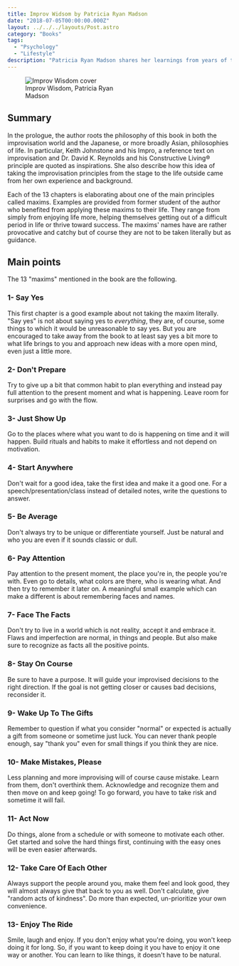 ```yaml
---
title: Improv Widsom by Patricia Ryan Madson
date: "2018-07-05T00:00:00.000Z"
layout: ../../../layouts/Post.astro
category: "Books"
tags:
  - "Psychology"
  - "Lifestyle"
description: "Patricia Ryan Madson shares her learnings from years of teaching improvisation as rules of a lifestyle she encourages people to try."
---
```


<figure class="float-left" style="width: 240px">
  <img src="/improv-wisdom-cover.jpg" alt="Improv Wisdom cover">
  <figcaption>Improv Wisdom, Patricia Ryan Madson</figcaption>
</figure>

## Summary

In the prologue, the author roots the philosophy of this book in both the improvisation world and the Japanese, or more broadly Asian, philosophies of life.
In particular, Keith Johnstone and his Impro, a reference text on improvisation and Dr. David K. Reynolds and his Constructive Living® principle are quoted as inspirations.
She also describe how this idea of taking the improvisation principles from the stage to the life outside came from her own experience and background.

Each of the 13 chapters is elaborating about one of the main principles called maxims.
Examples are provided from former student of the author who benefited from applying these maxims to their life.
They range from simply from enjoying life more, helping themselves getting out of a difficult period in life or thrive toward success.
The maxims' names have are rather provocative and catchy but of course they are not to be taken literally but as guidance.

## Main points

The 13 "maxims" mentioned in the book are the following.

### 1- Say Yes

This first chapter is a good example about not taking the maxim literally.
"Say yes" is not about saying yes to *everything*, they are, of course, some things to which it would be unreasonable to say yes.
But you are encouraged to take away from the book to at least say yes a bit more to what life brings to you and approach new ideas with a more open mind, even just a little more.

### 2- Don't Prepare

Try to give up a bit that common habit to plan everything and instead pay full attention to the present moment and what is happening.
Leave room for surprises and go with the flow.

### 3- Just Show Up

Go to the places where what you want to do is happening on time and it will happen.
Build rituals and habits to make it effortless and not depend on motivation.

### 4- Start Anywhere

Don't wait for a good idea, take the first idea and make it a good one.
For a speech/presentation/class instead of detailed notes, write the questions to answer.

### 5- Be Average

Don't always try to be unique or differentiate yourself.
Just be natural and who you are even if it sounds classic or dull.

### 6- Pay Attention

Pay attention to the present moment, the place you're in, the people you're with.
Even go to details, what colors are there, who is wearing what.
And then try to remember it later on.
A meaningful small example which can make a different is about remembering faces and names.

### 7- Face The Facts

Don't try to live in a world which is not reality, accept it and embrace it.
Flaws and imperfection are normal, in things and people.
But also make sure to recognize as facts all the positive points.

### 8- Stay On Course

Be sure to have a purpose.
It will guide your improvised decisions to the right direction.
If the goal is not getting closer or causes bad decisions, reconsider it.

### 9- Wake Up To The Gifts

Remember to question if what you consider "normal" or expected is actually a gift from someone or sometime just luck.
You can never thank people enough, say "thank you" even for small things if you think they are nice.

### 10- Make Mistakes, Please

Less planning and more improvising will of course cause mistake.
Learn from them, don't overthink them.
Acknowledge and recognize them and then move on and keep going!
To go forward, you have to take risk and sometime it will fail.

### 11- Act Now

Do things, alone from a schedule or with someone to motivate each other.
Get started and solve the hard things first, continuing with the easy ones will be even easier afterwards.

### 12- Take Care Of Each Other

Always support the people around you, make them feel and look good, they will almost always give that back to you as well.
Don't calculate, give "random acts of kindness".
Do more than expected, un-prioritize your own convenience.

### 13- Enjoy The Ride

Smile, laugh and enjoy.
If you don't enjoy what you're doing, you won't keep doing it for long.
So, if you want to keep doing it you have to enjoy it one way or another.
You can learn to like things, it doesn't have to be natural.
